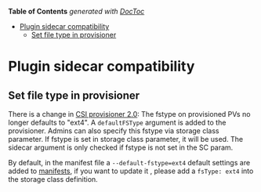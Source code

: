 <!-- START doctoc generated TOC please keep comment here to allow auto update -->
<!-- DON'T EDIT THIS SECTION, INSTEAD RE-RUN doctoc TO UPDATE -->
**Table of Contents**  *generated with [DocToc](https://github.com/thlorenz/doctoc)*

- [Plugin sidecar compatibility](#plugin-sidecar-compatibility)
  - [Set file type in provisioner](#set-file-type-in-provisioner)

<!-- END doctoc generated TOC please keep comment here to allow auto update -->

# Plugin sidecar compatibility

## Set file type in provisioner

There is a change in [CSI provisioner 2.0](https://github.com/kubernetes-csi/external-provisioner/blob/master/CHANGELOG/CHANGELOG-2.0.md): The fstype on provisioned PVs no longer defaults to "ext4". A `defaultFSType` argument is added to the provisioner. Admins can also specify this fstype via storage class parameter. If fstype is set in storage class parameter, it will be used. The sidecar argument is only checked if fstype is not set in the SC param.

By default, in the manifest file a `--default-fstype=ext4` default settings are added to [manifests](../../manifests/cinder-csi-plugin/cinder-csi-controllerplugin.yaml), if you want to update it , please add a `fsType: ext4` into the storage class definition.
